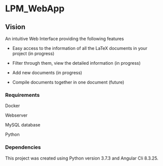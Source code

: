 # LPM_WebApp

## Vision

An intuitive Web Interface providing the following features 

- Easy access to the information of all the LaTeX documents in your project (in progress)

- Filter through them, view the detailed information (in progress)

- Add new documents (in progress)

- Compile documents together in one document (future)


### Requirements

Docker

Webserver

MySQL database

Python

### Dependencies
This project was created using Python version 3.7.3 and Angular Cli 8.3.25.
